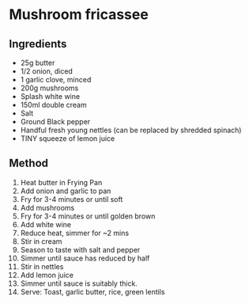 # Mushroom fricassee

## Ingredients
* 25g butter
* 1/2 onion, diced
* 1 garlic clove, minced
* 200g mushrooms
* Splash white wine
* 150ml double cream
* Salt 
* Ground Black pepper
* Handful fresh young nettles (can be replaced by shredded spinach)
* TINY squeeze of lemon juice

## Method
1. Heat butter in Frying Pan
2. Add onion and garlic to pan
3. Fry for 3-4 minutes or until soft
4. Add mushrooms
5. Fry for 3-4 minutes or until golden brown
6. Add white wine
7. Reduce heat, simmer for ~2 mins
8. Stir in cream
9. Season to taste with salt and pepper
10. Simmer until sauce has reduced by half
11. Stir in nettles
12. Add lemon juice 
13. Simmer until sauce is suitably thick.
14. Serve: Toast, garlic butter, rice, green lentils
